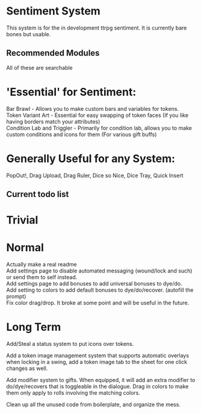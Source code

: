 # Sentiment System

This system is for the in development ttrpg sentiment. It is currently bare bones but usable.

## Recommended Modules  
All of these are searchable  
  
# 'Essential' for Sentiment:
Bar Brawl - Allows you to make custom bars and variables for tokens.  
Token Variant Art - Essential for easy swapping of token faces (If you like having borders match your attributes)  
Condition Lab and Triggler - Primarily for condition lab, allows you to make custom conditions and icons for them (For various gift buffs)  
  
# Generally Useful for any System:  
PopOut!, Drag Upload, Drag Ruler, Dice so Nice, Dice Tray, Quick Insert  

## Current todo list
# Trivial  
  
# Normal  
Actually make a real readme  
Add settings page to disable automated messaging (wound/lock and such) or send them to self instead.  
Add settings page to add bonuses to add universal bonuses to dye/do.  
Add setting to colors to add default bonuses to dye/do/recover. (autofill the prompt)  
Fix color drag/drop. It broke at some point and will be useful in the future.  

# Long Term  
Add/Steal a status system to put icons over tokens.  

Add a token image management system that supports automatic overlays when locking in a swing, add a token image tab to the sheet for one click changes as well.  
  
Add modifier system to gifts. When equipped, it will add an extra modifier to do/dye/recovers that is toggleable in the dialogue. Drag in colors to make them only apply to rolls involving the matching colors.  
  
Clean up all the unused code from boilerplate, and organize the mess.  